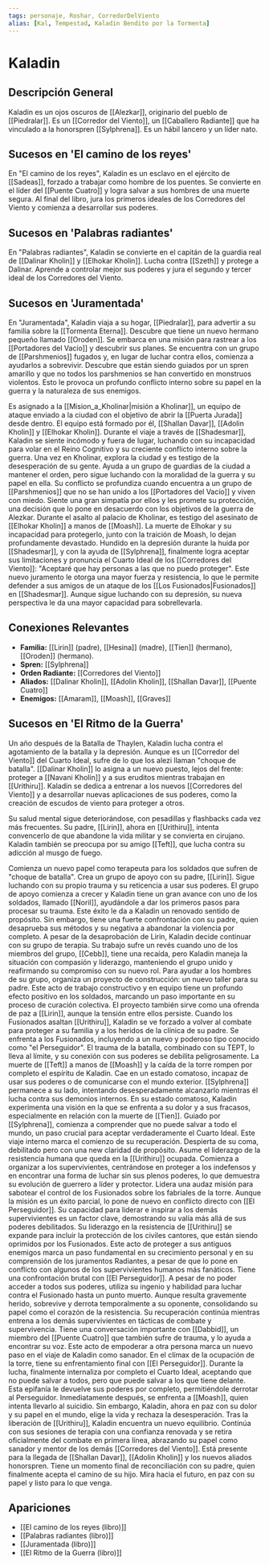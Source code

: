 ```yaml
---
tags: personaje, Roshar, CorredorDelViento
alias: [Kal, Tempestad, Kaladin Bendito por la Tormenta]
---
```


# Kaladin

## Descripción General
Kaladin es un ojos oscuros de [[Alezkar]], originario del pueblo de [[Piedralar]]. Es un [[Corredor del Viento]], un [[Caballero Radiante]] que ha vinculado a la honorspren [[Sylphrena]]. Es un hábil lancero y un líder nato.

## Sucesos en 'El camino de los reyes'
En "El camino de los reyes", Kaladin es un esclavo en el ejército de [[Sadeas]], forzado a trabajar como hombre de los puentes. Se convierte en el líder del [[Puente Cuatro]] y logra salvar a sus hombres de una muerte segura. Al final del libro, jura los primeros ideales de los Corredores del Viento y comienza a desarrollar sus poderes.

## Sucesos en 'Palabras radiantes'
En "Palabras radiantes", Kaladin se convierte en el capitán de la guardia real de [[Dalinar Kholin]] y [[Elhokar Kholin]]. Lucha contra [[Szeth]] y protege a Dalinar. Aprende a controlar mejor sus poderes y jura el segundo y tercer ideal de los Corredores del Viento.

## Sucesos en 'Juramentada'
En "Juramentada", Kaladin viaja a su hogar, [[Piedralar]], para advertir a su familia sobre la [[Tormenta Eterna]]. Descubre que tiene un nuevo hermano pequeño llamado [[Oroden]]. Se embarca en una misión para rastrear a los [[Portadores del Vacío]] y descubrir sus planes. Se encuentra con un grupo de [[Parshmenios]] fugados y, en lugar de luchar contra ellos, comienza a ayudarlos a sobrevivir. Descubre que están siendo guiados por un spren amarillo y que no todos los parshmenios se han convertido en monstruos violentos. Esto le provoca un profundo conflicto interno sobre su papel en la guerra y la naturaleza de sus enemigos.

Es asignado a la [[Mision_a_Kholinar|misión a Kholinar]], un equipo de ataque enviado a la ciudad con el objetivo de abrir la [[Puerta Jurada]] desde dentro. El equipo está formado por él, [[Shallan Davar]], [[Adolin Kholin]] y [[Elhokar Kholin]]. Durante el viaje a través de [[Shadesmar]], Kaladin se siente incómodo y fuera de lugar, luchando con su incapacidad para volar en el Reino Cognitivo y su creciente conflicto interno sobre la guerra. Una vez en Kholinar, explora la ciudad y es testigo de la desesperación de su gente. Ayuda a un grupo de guardias de la ciudad a mantener el orden, pero sigue luchando con la moralidad de la guerra y su papel en ella. Su conflicto se profundiza cuando encuentra a un grupo de [[Parshmenios]] que no se han unido a los [[Portadores del Vacío]] y viven con miedo. Siente una gran simpatía por ellos y les promete su protección, una decisión que lo pone en desacuerdo con los objetivos de la guerra de Alezkar. Durante el asalto al palacio de Kholinar, es testigo del asesinato de [[Elhokar Kholin]] a manos de [[Moash]]. La muerte de Elhokar y su incapacidad para protegerlo, junto con la traición de Moash, lo dejan profundamente devastado. Hundido en la depresión durante la huida por [[Shadesmar]], y con la ayuda de [[Sylphrena]], finalmente logra aceptar sus limitaciones y pronuncia el Cuarto Ideal de los [[Corredores del Viento]]: "Aceptaré que hay personas a las que no puedo proteger". Este nuevo juramento le otorga una mayor fuerza y resistencia, lo que le permite defender a sus amigos de un ataque de los [[Los Fusionados|Fusionados]] en [[Shadesmar]]. Aunque sigue luchando con su depresión, su nueva perspectiva le da una mayor capacidad para sobrellevarla.

## Conexiones Relevantes
* **Familia:** [[Lirin]] (padre), [[Hesina]] (madre), [[Tien]] (hermano), [[Oroden]] (hermano).
* **Spren:** [[Sylphrena]]
* **Orden Radiante:** [[Corredores del Viento]]
* **Aliados:** [[Dalinar Kholin]], [[Adolin Kholin]], [[Shallan Davar]], [[Puente Cuatro]]
* **Enemigos:** [[Amaram]], [[Moash]], [[Graves]]

## Sucesos en 'El Ritmo de la Guerra'
Un año después de la Batalla de Thaylen, Kaladin lucha contra el agotamiento de la batalla y la depresión. Aunque es un [[Corredor del Viento]] del Cuarto Ideal, sufre de lo que los alezi llaman "choque de batalla". [[Dalinar Kholin]] lo asigna a un nuevo puesto, lejos del frente: proteger a [[Navani Kholin]] y a sus eruditos mientras trabajan en [[Urithiru]]. Kaladin se dedica a entrenar a los nuevos [[Corredores del Viento]] y a desarrollar nuevas aplicaciones de sus poderes, como la creación de escudos de viento para proteger a otros.

Su salud mental sigue deteriorándose, con pesadillas y flashbacks cada vez más frecuentes. Su padre, [[Lirin]], ahora en [[Urithiru]], intenta convencerlo de que abandone la vida militar y se convierta en cirujano. Kaladin también se preocupa por su amigo [[Teft]], que lucha contra su adicción al musgo de fuego.

Comienza un nuevo papel como terapeuta para los soldados que sufren de "choque de batalla". Crea un grupo de apoyo con su padre, [[Lirin]]. Sigue luchando con su propio trauma y su reticencia a usar sus poderes. El grupo de apoyo comienza a crecer y Kaladin tiene un gran avance con uno de los soldados, llamado [[Noril]], ayudándole a dar los primeros pasos para procesar su trauma. Este éxito le da a Kaladin un renovado sentido de propósito. Sin embargo, tiene una fuerte confrontación con su padre, quien desaprueba sus métodos y su negativa a abandonar la violencia por completo. A pesar de la desaprobación de Lirin, Kaladin decide continuar con su grupo de terapia. Su trabajo sufre un revés cuando uno de los miembros del grupo, [[Cebb]], tiene una recaída, pero Kaladin maneja la situación con compasión y liderazgo, manteniendo el grupo unido y reafirmando su compromiso con su nuevo rol. Para ayudar a los hombres de su grupo, organiza un proyecto de construcción: un nuevo taller para su padre. Este acto de trabajo constructivo y en equipo tiene un profundo efecto positivo en los soldados, marcando un paso importante en su proceso de curación colectiva. El proyecto también sirve como una ofrenda de paz a [[Lirin]], aunque la tensión entre ellos persiste. Cuando los Fusionados asaltan [[Urithiru]], Kaladin se ve forzado a volver al combate para proteger a su familia y a los heridos de la clínica de su padre. Se enfrenta a los Fusionados, incluyendo a un nuevo y poderoso tipo conocido como "el Perseguidor". El trauma de la batalla, combinado con su TEPT, lo lleva al límite, y su conexión con sus poderes se debilita peligrosamente. La muerte de [[Teft]] a manos de [[Moash]] y la caída de la torre rompen por completo el espíritu de Kaladin. Cae en un estado comatoso, incapaz de usar sus poderes o de comunicarse con el mundo exterior. [[Sylphrena]] permanece a su lado, intentando desesperadamente alcanzarlo mientras él lucha contra sus demonios internos. En su estado comatoso, Kaladin experimenta una visión en la que se enfrenta a su dolor y a sus fracasos, especialmente en relación con la muerte de [[Tien]]. Guiado por [[Sylphrena]], comienza a comprender que no puede salvar a todo el mundo, un paso crucial para aceptar verdaderamente el Cuarto Ideal. Este viaje interno marca el comienzo de su recuperación. Despierta de su coma, debilitado pero con una new claridad de propósito. Asume el liderazgo de la resistencia humana que queda en la [[Urithiru]] ocupada. Comienza a organizar a los supervivientes, centrándose en proteger a los indefensos y en encontrar una forma de luchar sin sus plenos poderes, lo que demuestra su evolución de guerrero a líder y protector. Lidera una audaz misión para sabotear el control de los Fusionados sobre los fabriales de la torre. Aunque la misión es un éxito parcial, lo pone de nuevo en conflicto directo con [[El Perseguidor]]. Su capacidad para liderar e inspirar a los demás supervivientes es un factor clave, demostrando su valía más allá de sus poderes debilitados. Su liderazgo en la resistencia de [[Urithiru]] se expande para incluir la protección de los civiles cantores, que están siendo oprimidos por los Fusionados. Este acto de proteger a sus antiguos enemigos marca un paso fundamental en su crecimiento personal y en su comprensión de los juramentos Radiantes, a pesar de que lo pone en conflicto con algunos de los supervivientes humanos más fanáticos. Tiene una confrontación brutal con [[El Perseguidor]]. A pesar de no poder acceder a todos sus poderes, utiliza su ingenio y habilidad para luchar contra el Fusionado hasta un punto muerto. Aunque resulta gravemente herido, sobrevive y derrota temporalmente a su oponente, consolidando su papel como el corazón de la resistencia. Su recuperación continúa mientras entrena a los demás supervivientes en tácticas de combate y supervivencia. Tiene una conversación importante con [[Dabbid]], un miembro del [[Puente Cuatro]] que también sufre de trauma, y lo ayuda a encontrar su voz. Este acto de empoderar a otra persona marca un nuevo paso en el viaje de Kaladin como sanador. En el clímax de la ocupación de la torre, tiene su enfrentamiento final con [[El Perseguidor]]. Durante la lucha, finalmente internaliza por completo el Cuarto Ideal, aceptando que no puede salvar a todos, pero que puede salvar a los que tiene delante. Esta epifanía le devuelve sus poderes por completo, permitiéndole derrotar al Perseguidor. Inmediatamente después, se enfrenta a [[Moash]], quien intenta llevarlo al suicidio. Sin embargo, Kaladin, ahora en paz con su dolor y su papel en el mundo, elige la vida y rechaza la desesperación. Tras la liberación de [[Urithiru]], Kaladin encuentra un nuevo equilibrio. Continúa con sus sesiones de terapia con una confianza renovada y se retira oficialmente del combate en primera línea, abrazando su papel como sanador y mentor de los demás [[Corredores del Viento]]. Está presente para la llegada de [[Shallan Davar]], [[Adolin Kholin]] y los nuevos aliados honorspren. Tiene un momento final de reconciliación con su padre, quien finalmente acepta el camino de su hijo. Mira hacia el futuro, en paz con su papel y listo para lo que venga.

## Apariciones
* [[El camino de los reyes (libro)]]
* [[Palabras radiantes (libro)]]
* [[Juramentada (libro)]]
* [[El Ritmo de la Guerra (libro)]]
